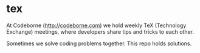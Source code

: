 tex
===

At Codeborne (http://codeborne.com) we hold weekly TeX (Technology Exchange) meetings,
where developers share tips and tricks to each other.

Sometimes we solve coding problems together. This repo holds solutions.

